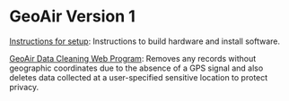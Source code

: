 # GeoAir Version 1

[Instructions for setup](http://yoominpark.com/GeoAir-v-1/):
Instructions to build hardware and install software.

[GeoAir Data Cleaning Web Program](http://yoominpark.com/geoaircleaner/):
Removes any records without geographic coordinates due to the absence of a GPS signal and also deletes data collected at a user-specified sensitive location to protect privacy.
